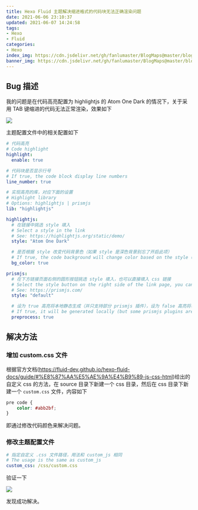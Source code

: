 ```yaml
---
title: Hexo Fluid 主题解决缩进格式的代码块无法正确渲染问题
date: 2021-06-06 23:10:37
updated: 2021-06-07 14:24:58
tags:
- Hexo
- Fluid
categories:
- Hexo
index_img: https://cdn.jsdelivr.net/gh/fanlumaster/BlogMaps@master/blogs/pictures/20210606232105.png
banner_img: https://cdn.jsdelivr.net/gh/fanlumaster/BlogMaps@master/blogs/pictures/20210606232105.png
---
```


## Bug 描述

我的问题是在代码高亮配置为 highlightjs 的 Atom One Dark 的情况下，关于采用 TAB 键缩进的代码无法正常渲染，效果如下

![](https://cdn.jsdelivr.net/gh/fanlumaster/BlogMaps@master/blogs/pictures/20210606220528.png)

主题配置文件中的相关配置如下

```yml
# 代码高亮
# Code highlight
highlight:
  enable: true

# 代码块是否显示行号
# If true, the code block display line numbers
line_number: true

# 实现高亮的库，对应下面的设置
# Highlight library
# Options: highlightjs | prismjs
lib: "highlightjs"

highlightjs:
  # 在链接中挑选 style 填入
  # Select a style in the link
  # See: https://highlightjs.org/static/demo/
  style: "Atom One Dark"

  # 是否根据 style 改变代码背景色（如果 style 是深色背景别忘了开启此项）
  # If true, the code background will change color based on the style (If style has a dark background, don't forget to true)
  bg_color: true

prismjs:
  # 在下方链接页面右侧的圆形按钮挑选 style 填入，也可以直接填入 css 链接
  # Select the style button on the right side of the link page, you can also set the CSS link
  # See: https://prismjs.com/
  style: "default"

  # 设为 true 高亮将本地静态生成（并只支持部分 prismjs 插件），设为 false 高亮将在浏览器通过 js 生成
  # If true, it will be generated locally (but some prismjs plugins are not supported). If false, it will be generated via JS in the browser
  preprocess: true
```

## 解决方法

### 增加 custom.css 文件

根据官方文档(<https://fluid-dev.github.io/hexo-fluid-docs/guide/#%E8%87%AA%E5%AE%9A%E4%B9%89-js-css-html>)给出的自定义 css 的方法，在 source 目录下新建一个 css 目录，然后在 css 目录下新建一个 `custom.css` 文件，内容如下

```css
pre code {
    color: #abb2bf;
}
```

即通过修改代码颜色来解决问题。

### 修改主题配置文件

```yml
# 指定自定义 .css 文件路径，用法和 custom_js 相同
# The usage is the same as custom_js
custom_css: /css/custom.css
```

验证一下

![](https://cdn.jsdelivr.net/gh/fanlumaster/BlogMaps@master/blogs/pictures/20210606231703.png)

发现成功解决。